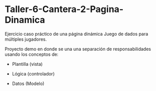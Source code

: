 # Taller-6-Cantera-2-Pagina-Dinamica

Ejercicio caso práctico de una página dinámica
Juego de dados para múltiples jugadores.

Proyecto demo en donde se una una separación de responsabilidades usando los conceptos de:

- Plantilla (vista)

- Lógica (controlador)

- Datos (Modelo)
